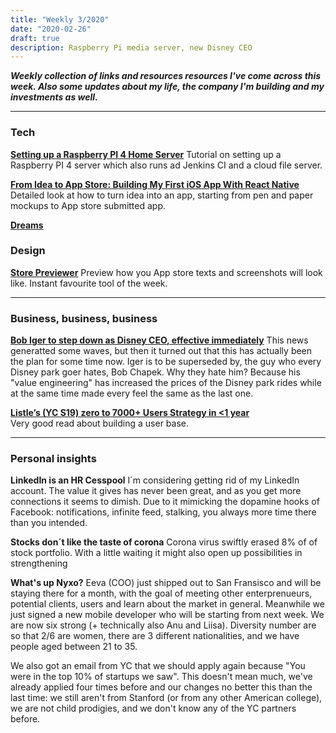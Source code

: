 ```yaml
---
title: "Weekly 3/2020"
date: "2020-02-26"
draft: true
description: Raspberry Pi media server, new Disney CEO
---
```


_**Weekly collection of links and resources resources I've come across this week. Also some updates about my life, the company I'm building and my investments as well.**_

---

### Tech

**[Setting up a Raspberry PI 4 Home Server](https://smalldata.tech/blog/2019/07/12/setting-up-a-raspberry-pi-4-home-server)**
Tutorial on setting up a Raspberry PI 4 server which also runs ad Jenkins CI and a cloud file server.

**[From Idea to App Store: Building My First iOS App With React Native](https://uxdesign.cc/from-idea-to-app-store-building-my-first-ios-app-with-react-native-c64f1ed76fca)**
Detailed look at how to turn idea into an app, starting from pen and paper mockups to App store submitted app.

**[Dreams](https://advances.realtimerendering.com/s2015/AlexEvans_SIGGRAPH-2015-sml.pdf)**

### Design

**[Store Previewer](https://www.storepreviewer.com)**
Preview how you App store texts and screenshots will look like. Instant favourite tool of the week.

---

### Business, business, business

**[Bob Iger to step down as Disney CEO, effective immediately](https://www.cnbc.com/2020/02/25/disney-names-bob-chapek-next-ceo.html)**
This news generatted some waves, but then it turned out that this has actually been the plan for some time now. Iger is to be superseded by, the guy who every Disney park goer hates, Bob Chapek. Why they hate him? Because his "value engineering" has increased the prices of the Disney park rides while at the same time made every feel the same as the last one.

**[Listle’s (YC S19) zero to 7000+ Users Strategy in <1 year](<https://aflo.io/blog-post?title=Listle%E2%80%99s_(YC_S19)_zero_to_7000%2B_Users_Strategy_in_%3C1_year>)**  
Very good read about building a user base.

---

### Personal insights

**LinkedIn is an HR Cesspool**
I´m considering getting rid of my LinkedIn account. The value it gives has never been great, and as you get more connections it seems to dimish. Due to it mimicking the dopamine hooks of Facebook: notifications, infinite feed, stalking, you always more time there than you intended.

**Stocks don´t like the taste of corona**
Corona virus swiftly erased 8% of of stock portfolio. With a little waiting it might also open up possibilities in strengthening

**What's up Nyxo?**
Eeva (COO) just shipped out to San Fransisco and will be staying there for a month, with the goal of meeting other enterprenueurs, potential clients, users and learn about the market in general. Meanwhile we just signed a new mobile developer who will be starting from next week. We are now six strong (+ technically also Anu and Liisa). Diversity number are so that 2/6 are women, there are 3 different nationalities, and we have people aged between 21 to 35.

We also got an email from YC that we should apply again because "You were in the top 10% of startups we saw". This doesn't mean much, we've already applied four times before and our changes no better this than the last time: we still aren't from Stanford (or from any other American college), we are not child prodigies, and we don't know any of the YC partners before.
